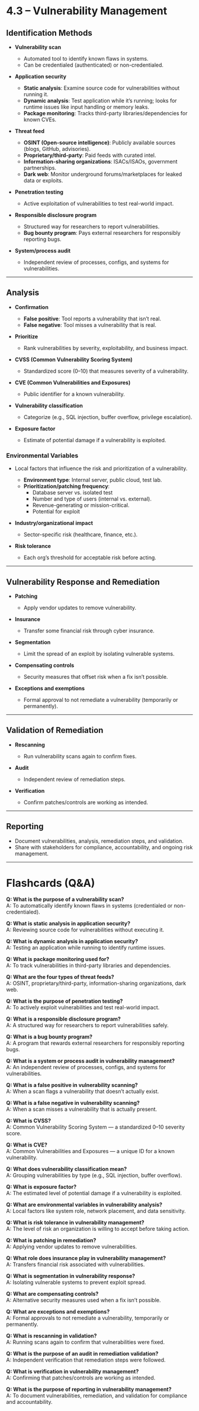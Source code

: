 # 4.3 – Vulnerability Management

## Identification Methods
- **Vulnerability scan**
  - Automated tool to identify known flaws in systems.
  - Can be credentialed (authenticated) or non-credentialed.

- **Application security**
  - **Static analysis**: Examine source code for vulnerabilities without running it.
  - **Dynamic analysis**: Test application while it’s running; looks for runtime issues like input handling or memory leaks.
  - **Package monitoring**: Tracks third-party libraries/dependencies for known CVEs.

- **Threat feed**
  - **OSINT (Open-source intelligence)**: Publicly available sources (blogs, GitHub, advisories).
  - **Proprietary/third-party**: Paid feeds with curated intel.
  - **Information-sharing organizations**: ISACs/ISAOs, government partnerships.
  - **Dark web**: Monitor underground forums/marketplaces for leaked data or exploits.

- **Penetration testing**
  - Active exploitation of vulnerabilities to test real-world impact.

- **Responsible disclosure program**
  - Structured way for researchers to report vulnerabilities.
  - **Bug bounty program**: Pays external researchers for responsibly reporting bugs.

- **System/process audit**
  - Independent review of processes, configs, and systems for vulnerabilities.

---

## Analysis
- **Confirmation**
  - **False positive**: Tool reports a vulnerability that isn’t real.
  - **False negative**: Tool misses a vulnerability that is real.

- **Prioritize**
  - Rank vulnerabilities by severity, exploitability, and business impact.

- **CVSS (Common Vulnerability Scoring System)**
  - Standardized score (0–10) that measures severity of a vulnerability.

- **CVE (Common Vulnerabilities and Exposures)**
  - Public identifier for a known vulnerability.

- **Vulnerability classification**
  - Categorize (e.g., SQL injection, buffer overflow, privilege escalation).

- **Exposure factor**
  - Estimate of potential damage if a vulnerability is exploited.

### Environmental Variables
- Local factors that influence the risk and prioritization of a vulnerability.  
  - **Environment type**: Internal server, public cloud, test lab.  
  - **Prioritization/patching frequency**:  
    - Database server vs. isolated test
    - Number and type of users (internal vs. external).  
    - Revenue-generating or mission-critical.  
    - Potential for exploit

- **Industry/organizational impact**
  - Sector-specific risk (healthcare, finance, etc.).

- **Risk tolerance**
  - Each org’s threshold for acceptable risk before acting.

---

## Vulnerability Response and Remediation
- **Patching**
  - Apply vendor updates to remove vulnerability.

- **Insurance**
  - Transfer some financial risk through cyber insurance.

- **Segmentation**
  - Limit the spread of an exploit by isolating vulnerable systems.

- **Compensating controls**
  - Security measures that offset risk when a fix isn’t possible.

- **Exceptions and exemptions**
  - Formal approval to not remediate a vulnerability (temporarily or permanently).

---

## Validation of Remediation
- **Rescanning**
  - Run vulnerability scans again to confirm fixes.

- **Audit**
  - Independent review of remediation steps.

- **Verification**
  - Confirm patches/controls are working as intended.

---

## Reporting
- Document vulnerabilities, analysis, remediation steps, and validation.
- Share with stakeholders for compliance, accountability, and ongoing risk management.

---

# Flashcards (Q&A)

**Q: What is the purpose of a vulnerability scan?**  
A: To automatically identify known flaws in systems (credentialed or non-credentialed).  

**Q: What is static analysis in application security?**  
A: Reviewing source code for vulnerabilities without executing it.  

**Q: What is dynamic analysis in application security?**  
A: Testing an application while running to identify runtime issues.  

**Q: What is package monitoring used for?**  
A: To track vulnerabilities in third-party libraries and dependencies.  

**Q: What are the four types of threat feeds?**  
A: OSINT, proprietary/third-party, information-sharing organizations, dark web.  

**Q: What is the purpose of penetration testing?**  
A: To actively exploit vulnerabilities and test real-world impact.  

**Q: What is a responsible disclosure program?**  
A: A structured way for researchers to report vulnerabilities safely.  

**Q: What is a bug bounty program?**  
A: A program that rewards external researchers for responsibly reporting bugs.  

**Q: What is a system or process audit in vulnerability management?**  
A: An independent review of processes, configs, and systems for vulnerabilities.  

**Q: What is a false positive in vulnerability scanning?**  
A: When a scan flags a vulnerability that doesn’t actually exist.  

**Q: What is a false negative in vulnerability scanning?**  
A: When a scan misses a vulnerability that is actually present.  

**Q: What is CVSS?**  
A: Common Vulnerability Scoring System — a standardized 0–10 severity score.  

**Q: What is CVE?**  
A: Common Vulnerabilities and Exposures — a unique ID for a known vulnerability.  

**Q: What does vulnerability classification mean?**  
A: Grouping vulnerabilities by type (e.g., SQL injection, buffer overflow).  

**Q: What is exposure factor?**  
A: The estimated level of potential damage if a vulnerability is exploited.  

**Q: What are environmental variables in vulnerability analysis?**  
A: Local factors like system role, network placement, and data sensitivity.  

**Q: What is risk tolerance in vulnerability management?**  
A: The level of risk an organization is willing to accept before taking action.  

**Q: What is patching in remediation?**  
A: Applying vendor updates to remove vulnerabilities.  

**Q: What role does insurance play in vulnerability management?**  
A: Transfers financial risk associated with vulnerabilities.  

**Q: What is segmentation in vulnerability response?**  
A: Isolating vulnerable systems to prevent exploit spread.  

**Q: What are compensating controls?**  
A: Alternative security measures used when a fix isn’t possible.  

**Q: What are exceptions and exemptions?**  
A: Formal approvals to not remediate a vulnerability, temporarily or permanently.  

**Q: What is rescanning in validation?**  
A: Running scans again to confirm that vulnerabilities were fixed.  

**Q: What is the purpose of an audit in remediation validation?**  
A: Independent verification that remediation steps were followed.  

**Q: What is verification in vulnerability management?**  
A: Confirming that patches/controls are working as intended.  

**Q: What is the purpose of reporting in vulnerability management?**  
A: To document vulnerabilities, remediation, and validation for compliance and accountability.  
